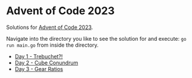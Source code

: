 # Advent of Code 2023

Solutions for [Advent of Code 2023](https://adventofcode.com/2023).

Navigate into the directory you like to see the solution for and execute: `go run main.go` from inside the directory.

- [Day 1 - Trebuchet?!](day1/main.go)
- [Day 2 - Cube Conundrum](day2/main.go)
- [Day 3 - Gear Ratios](day3/main.go)
